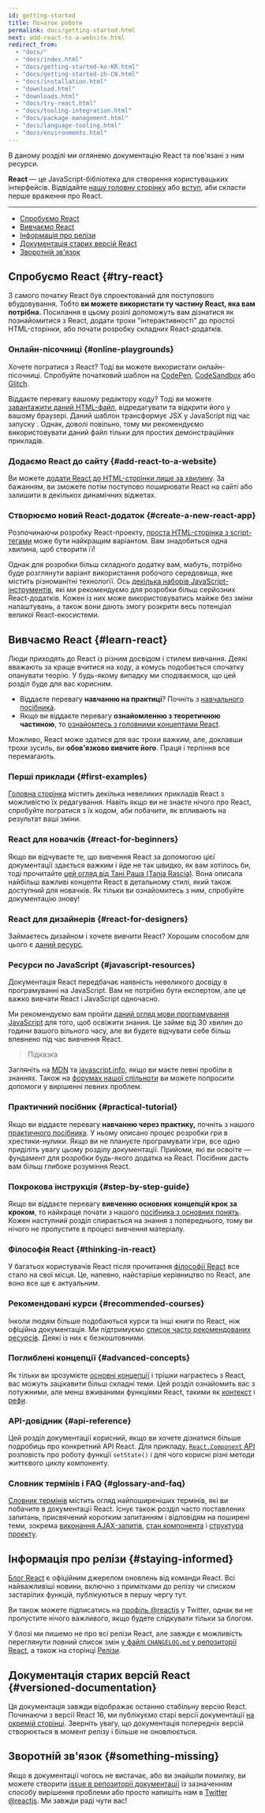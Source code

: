 ```yaml
---
id: getting-started
title: Початок роботи
permalink: docs/getting-started.html
next: add-react-to-a-website.html
redirect_from:
  - "docs/"
  - "docs/index.html"
  - "docs/getting-started-ko-KR.html"
  - "docs/getting-started-zh-CN.html"
  - "docs/installation.html"
  - "download.html"
  - "downloads.html"
  - "docs/try-react.html"
  - "docs/tooling-integration.html"
  - "docs/package-management.html"
  - "docs/language-tooling.html"
  - "docs/environments.html"
---
```


В даному розділі ми оглянемо документацію React та пов'язані з ним ресурси.

**React** — це JavaScript-бібліотека для створення користувацьких інтерфейсів. Відвідайте [нашу головну сторінку](/) або [вступ](/tutorial/tutorial.html), аби скласти перше враження про React.

---

- [Спробуємо React](#try-react)
- [Вивчаємо React](#learn-react)
- [Інформація про релізи](#staying-informed)
- [Документація старих версій React](#versioned-documentation)
- [Зворотній зв'язок](#something-missing)

## Спробуємо React {#try-react}

З самого початку React був спроектований для поступового вбудовування. Тобто **ви можете використати ту частину React, яка вам потрібна.** Посилання в цьому розілі допоможуть вам дізнатися як познайомитися з React, додати трохи "інтерактивності" до простої HTML-сторінки, або почати розробку складних React-додатків.

### Онлайн-пісочниці {#online-playgrounds}

Хочете погратися з React? Тоді ви можете використати онлайн-пісочниці. Спробуйте початковий шаблон на [CodePen](codepen://hello-world), [CodeSandbox](https://codesandbox.io/s/new) або [Glitch](https://glitch.com/edit/#!/remix/starter-react-template).

Віддаєте перевагу вашому редактору коду? Тоді ви можете [завантажити даний HTML-файл](https://raw.githubusercontent.com/reactjs/reactjs.org/master/static/html/single-file-example.html), відредагувати та відкрити його у вашому браузері. Даний шаблон трансформує JSX у JavaScript під час запуску . Однак, доволі повільно, тому ми рекомендуємо використовувати даний файл тільки для простих демонстраційних прикладів.

### Додаємо React до сайту {#add-react-to-a-website}

Ви можете [додати React до HTML-сторінки лише за хвилину](/docs/add-react-to-a-website.html). За бажанням, ви зможете потім поступово поширювати React на сайті або залишити в декількох динамічних віджетах.

### Створюємо новий React-додаток {#create-a-new-react-app}

Розпочинаючи розробку React-проекту, [проста HTML-сторінка з script-тегами](/docs/add-react-to-a-website.html) може бути найкращим варіантом. Вам знадобиться одна хвилина, щоб створити її!

Однак для розробки більш складного додатку вам, мабуть, потрібно буде розглянути варіант використання робочого середовища, яке містить різноманітні технології. Ось [декілька наборів JavaScript-інструментів](/docs/create-a-new-react-app.html), які ми рекомендуємо для розробки більш серйозних React-додатків. Кожен із них може використовуватись майже без зміни налаштувань, а також вони дають змогу розкрити весь потенціал великої React-екосистеми.

## Вивчаємо React {#learn-react}

Люди приходять до React із різним досвідом і стилем вивчання. Деякі вважають за краще вчитися на ходу, а комусь подобається спочатку опанувати теорію. У будь-якому випадку ми сподіваємося, що цей розділ буде для вас корисним.

* Віддаєте перевагу **навчанню на практиці**? Почніть з [навчального посібника](/tutorial/tutorial.html).
* Якщо ви віддаєте перевагу **ознайомленню з теоретичною частиною**, то [ознайомтесь з головними концептами React](/docs/hello-world.html).

Можливо, React може здатися для вас трохи важким, але, доклавши трохи зусиль, ви **обов'язково вивчите його**. Праця і терпіння все перемагають.

### Перші приклади {#first-examples}

[Головна сторінка](/) містить декілька невеликих прикладів React з можливістю їх редагування. Навіть якщо ви не знаєте нічого про React, спробуйте погратися з їх кодом, аби побачити, як впливають на результат ваші зміни.

### React для новачків {#react-for-beginners}

Якщо ви відчуваєте те, що вивчення React за допомогою цієї документації здається важким і йде не так швидко, як вам хотілось би, тоді прочитайте [цей огляд від Тані Раша (Tania Rascia)](https://www.taniarascia.com/getting-started-with-react/). Вона описала найбільш важливі концепти React в детальному стилі, який також доступний для новачків. Як тільки ви ознайомитесь з ним, спробуйте документацію знову!

### React для дизайнерів {#react-for-designers}

Займаєтесь дизайном і хочете вивчити React? Хорошим способом для цього є [даний ресурс](https://reactfordesigners.com/).

### Ресурси по JavaScript {#javascript-resources}

Документація React передбачає наявність невеликого досвіду в програмуванні на JavaScript. Вам не потрібно бути експертом, але це важко вивчати React і JavaScript одночасно.

Ми рекомендуємо вам пройти [даний огляд мови програмування JavaScript](https://developer.mozilla.org/uk/docs/Web/JavaScript/A_re-introduction_to_JavaScript) для того, щоб освіжити знання. Це займе від 30 хвилин до години вашого вільного часу, але ви будете відчувати себе більш впевнено під час вивчення React.

>Підказка
>
Загляніть на [MDN](https://developer.mozilla.org/uk/docs/Web/JavaScript) та [javascript.info](https://javascript.info/), якщо ви маєте певні пробіли в знаннях. Також на [форумах нашої спільноти](/community/support.html) ви можете попросити допомоги у вирішенні певних проблем.

### Практичний посібник {#practical-tutorial}

Якщо ви віддаєте перевагу **навчанню через практику,** почніть з нашого [практичного посібника](/tutorial/tutorial.html). У ньому описано процес розробки гри в хрестики-нулики. Якщо ви не плануєте програмувати ігри, все одно приділіть увагу цьому розділу документації. Прийоми, які ви освоїте — фундамент для розробки будь-якого додатка на React. Посібник дасть вам більш глибоке розуміння React.

### Покрокова інструкція {#step-by-step-guide}

Якщо ви віддаєте перевагу **вивченню основних концепцій крок за кроком**, то найкраще почати з нашого [посібника з основних понять](/docs/hello-world.html). Кожен наступний розділ спирається на знання з попереднього, тому ви нічого не пропустите в процесі вивчення матеріалу.

### Філософія React {#thinking-in-react}

У багатьох користувачів React після прочитання [філософії React](/docs/thinking-in-react.html) все стало на свої місця. Це, напевно, найстаріше керівництво по React, але воно все ще є актуальним.

### Рекомендовані курси {#recommended-courses}

Інколи людям більше подобаються курси та інші книги по React, ніж офіційна документація. Ми підтримуємо [список часто рекомендованих ресурсів](/community/courses.html). Деякі із них є безкоштовними.

### Поглиблені концепції {#advanced-concepts}

Як тільки ви зрозумієте [основні концепції](#main-concepts) і трішки награєтесь з React, вас можуть зацікавити більш складні теми. Цей розділ ознайомить вас з потужними, але менш вживаними функціями React, такими як [контекст](/docs/context.html) і [рефи](/docs/refs-and-the-dom.html).

### API-довідник {#api-reference}

Цей розділ документації корисний, якщо ви хочете дізнатися більше подробиць про конкретний API React. Для прикладу, [`React.Component` API](/docs/react-component.html) розповість про роботу функції `setState()` і для чого корисні різні методи життєвого циклу компоненту.

### Словник термінів і FAQ {#glossary-and-faq}

[Словник термінів](/docs/glossary.html) містить огляд найпоширеніших термінів, які ви побачите в документації React. Існує також розділ часто поставлених запитань, присвячений коротким запитанням і відповідям на поширені теми, зокрема [виконання AJAX-запитів](/docs/faq-ajax.html), [стан компонента](/docs/faq-state.html) і [структура проекту](/docs/faq-structure.html).

## Інформація про релізи {#staying-informed}

[Блог React](/blog/) є офіційним джерелом оновлень від команди React. Всі найважливіші новини, включно з примітками до релізу чи списком застарілих функцій, публікуються в першу чергу тут.

Ви також можете підписатись на [профіль @reactjs](https://twitter.com/reactjs) у Twitter, однак ви не пропустите нічого важливого, якщо будете слідкувати тільки за блогом.

У блозі ми пишемо не про всі релізи React, але завжди є можливість переглянути повний список змін [у файлі `CHANGELOG.md` у репозиторії React](https://github.com/facebook/react/blob/master/CHANGELOG.md), а також на сторінці [Релізи](https://github.com/facebook/react/releases).

## Документація старих версій React {#versioned-documentation}

Ця документація завжди відображає останню стабільну версію React. Починаючи з версії React 16, ми публікуємо старі версії документації [на окремій сторінці](/versions). Зверніть увагу, що документація попередніх версій створюється в момент релізу і більше не оновлюється.

## Зворотній зв'язок {#something-missing}

Якщо в документації чогось не вистачає, або ви знайшли помилку, ви можете створити [issue в репозиторії документації](https://github.com/reactjs/reactjs.org/issues/new) із зазначенням способу вирішення проблеми або просто напишіть нам в [Twitter @reactjs](https://twitter.com/reactjs). Ми завжди раді чути вас!
